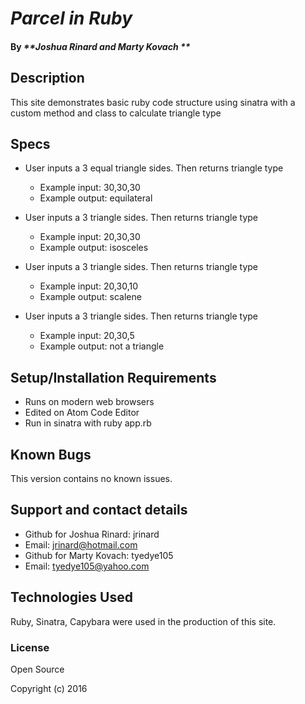 # _Parcel in Ruby_


#### By _**Joshua Rinard and Marty Kovach **_

## Description

This site demonstrates basic ruby code structure using sinatra with a custom method and class to calculate triangle type

## Specs

* User inputs a 3 equal triangle sides. Then returns triangle type
   * Example input: 30,30,30
   * Example output: equilateral

 * User inputs a 3 triangle sides. Then returns triangle type
    * Example input: 20,30,30
    * Example output: isosceles

* User inputs a 3 triangle sides. Then returns triangle type
     * Example input: 20,30,10
     * Example output: scalene

 * User inputs a 3 triangle sides. Then returns triangle type
      * Example input: 20,30,5
      * Example output: not a triangle


## Setup/Installation Requirements

* Runs on modern web browsers
* Edited on Atom Code Editor
* Run in sinatra with ruby app.rb

## Known Bugs

This version contains no known issues.


## Support and contact details

* Github for Joshua Rinard: jrinard
* Email: jrinard@hotmail.com
* Github for Marty Kovach: tyedye105
* Email: tyedye105@yahoo.com

## Technologies Used

Ruby, Sinatra, Capybara were used in the production of this site.

### License

Open Source

Copyright (c) 2016
